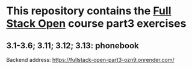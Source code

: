 # This repository contains the [Full Stack Open](https://fullstackopen.com/) course part3 exercises

## 3.1-3.6; 3.11; 3.12; 3.13: phonebook

Backend address: <https://fullstack-open-part3-ozn9.onrender.com/>
